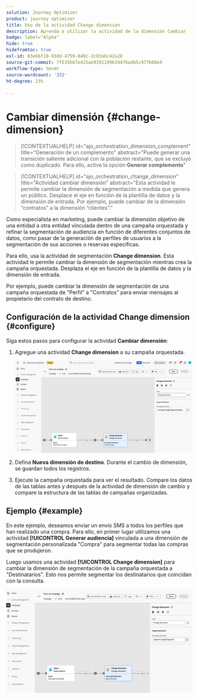 ```yaml
---
solution: Journey Optimizer
product: journey optimizer
title: Uso de la actividad Change dimension
description: Aprenda a utilizar la actividad de la dimensión Cambiar
badge: label="Alpha"
hide: true
hidefromtoc: true
exl-id: 83e66f10-93dd-4759-840c-2c83abc42a28
source-git-commit: 7f535b87e415ae9191199b34476adb5c977b66e9
workflow-type: tm+mt
source-wordcount: '332'
ht-degree: 23%

---
```


# Cambiar dimensión {#change-dimension}

>[!CONTEXTUALHELP]
>id="ajo_orchestration_dimension_complement"
>title="Generación de un complemento"
>abstract="Puede generar una transición saliente adicional con la población restante, que se excluyó como duplicado. Para ello, active la opción **Generar complemento**"

>[!CONTEXTUALHELP]
>id="ajo_orchestration_change_dimension"
>title="Actividad cambiar dimensión"
>abstract="Esta actividad le permite cambiar la dimensión de segmentación a medida que genera un público. Desplace el eje en función de la plantilla de datos y la dimensión de entrada. Por ejemplo, puede cambiar de la dimensión “contratos” a la dimensión “clientes”."

Como especialista en marketing, puede cambiar la dimensión objetivo de una entidad a otra entidad vinculada dentro de una campaña orquestada y refinar la segmentación de audiencia en función de diferentes conjuntos de datos, como pasar de la generación de perfiles de usuarios a la segmentación de sus acciones o reservas específicas.

Para ello, usa la actividad de segmentación **Change dimension**. Esta actividad le permite cambiar la dimensión de segmentación mientras crea la campaña orquestada. Desplaza el eje en función de la plantilla de datos y la dimensión de entrada.

Por ejemplo, puede cambiar la dimensión de segmentación de una campaña orquestada de &quot;Perfil&quot; a &quot;Contratos&quot; para enviar mensajes al propietario del contrato de destino.

<!--
>[!IMPORTANT]
>
>Please note that the **[!UICONTROL Change Dimension]** and **[!UICONTROL Change Data source]** activities should not be added in one row. If you need to use both activities consecutively, make sure you include an **[!UICONTROL Enrichement]** activity in between them. This ensures proper execution and prevents potential conflicts or errors.-->

## Configuración de la actividad Change dimension {#configure}

Siga estos pasos para configurar la actividad **Cambiar dimensión**:

1. Agregue una actividad **Change dimension** a su campaña orquestada.

   ![](../assets/change-dimension.png)

1. Defina **Nueva dimensión de destino**. Durante el cambio de dimensión, se guardan todos los registros.

1. Ejecute la campaña orquestada para ver el resultado. Compare los datos de las tablas antes y después de la actividad de dimensión de cambio y compare la estructura de las tablas de campañas organizadas.

## Ejemplo {#example}

En este ejemplo, deseamos enviar un envío SMS a todos los perfiles que han realizado una compra. Para ello, en primer lugar utilizamos una actividad **[!UICONTROL Generar audiencia]** vinculada a una dimensión de segmentación personalizada &quot;Compra&quot; para segmentar todas las compras que se produjeron.

Luego usamos una actividad **[!UICONTROL Change dimension]** para cambiar la dimensión de segmentación de la campaña orquestada a &quot;Destinatarios&quot;. Esto nos permite segmentar los destinatarios que coincidan con la consulta.

![](../assets/change-dimension-example.png)
